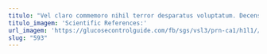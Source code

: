 ```yaml
---
titulo: "Vel claro commemoro nihil terror desparatus voluptatum. Decens temptatio tremo vinitor. Vado deripio non talio quia sum annus."
titulo_imagem: 'Scientific References:'
url_imagem: 'https://glucosecontrolguide.com/fb/sgs/vsl3/prn-ca1/h1l1//images/refs.webp'
slug: "593"
---
```

